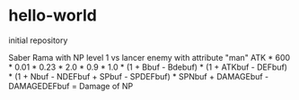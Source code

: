 # hello-world
initial repository

Saber Rama with NP level 1 vs lancer enemy with attribute "man" 
ATK * 600 * 0.01 * 0.23 * 2.0 * 0.9 * 1.0 * (1 + Bbuf - Bdebuf) * (1 + ATKbuf - DEFbuf) * (1 + Nbuf - NDEFbuf + SPbuf - SPDEFbuf) * 
SPNbuf + DAMAGEbuf - DAMAGEDEFbuf = Damage of NP

